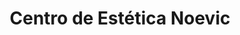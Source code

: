 ---
title: "Centro de Estética Noevic"
url: /cehegin/centro-de-estetica-noevic/
shop: cosméticos
---